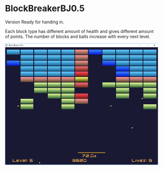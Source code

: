 # BlockBreakerBJ0.5
Version Ready for handing in.

Each block type has different amount of health and gives different amount of points. The number of blocks and balls increase with every next level.


![Alt text](/BBV0.4.png?raw=true "Game Screenshot")
